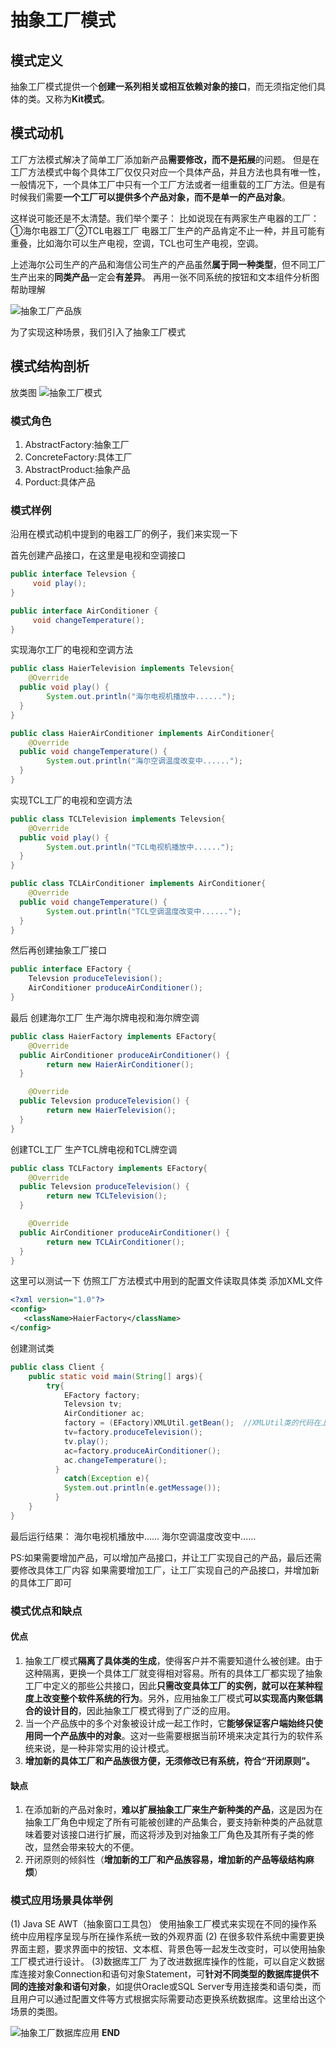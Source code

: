 # 抽象工厂模式
## 模式定义
抽象工厂模式提供一个**创建一系列相关或相互依赖对象的接口**，而无须指定他们具体的类。又称为**Kit模式**。
## 模式动机
工厂方法模式解决了简单工厂添加新产品**需要修改，而不是拓展**的问题。
但是在工厂方法模式中每个具体工厂仅仅只对应一个具体产品，并且方法也具有唯一性，一般情况下，一个具体工厂中只有一个工厂方法或者一组重载的工厂方法。但是有时候我们需要**一个工厂可以提供多个产品对象，而不是单一的产品对象**。

这样说可能还是不太清楚。我们举个栗子：
比如说现在有两家生产电器的工厂：①海尔电器工厂②TCL电器工厂
电器工厂生产的产品肯定不止一种，并且可能有重叠，比如海尔可以生产电视，空调，TCL也可生产电视，空调。

上述海尔公司生产的产品和海信公司生产的产品虽然**属于同一种类型**，但不同工厂生产出来的**同类产品**一定会**有差异**。
再用一张不同系统的按钮和文本组件分析图帮助理解

![抽象工厂产品族](../Design-Pattern_Pic/%E6%8A%BD%E8%B1%A1%E5%B7%A5%E5%8E%82%E4%BA%A7%E5%93%81%E6%97%8F.png)

为了实现这种场景，我们引入了抽象工厂模式

## 模式结构剖析
放类图
![抽象工厂模式](../Design-Pattern_Pic/%E6%8A%BD%E8%B1%A1%E5%B7%A5%E5%8E%82%E6%A8%A1%E5%BC%8F.png)
### 模式角色
1. AbstractFactory:抽象工厂
2. ConcreteFactory:具体工厂
3. AbstractProduct:抽象产品
4. Porduct:具体产品

### 模式样例
沿用在模式动机中提到的电器工厂的例子，我们来实现一下

首先创建产品接口，在这里是电视和空调接口
```java
public interface Televsion {
     void play(); 
}
```

```java
public interface AirConditioner {
     void changeTemperature(); 
}
```

实现海尔工厂的电视和空调方法
```java
public class HaierTelevision implements Televsion{
    @Override
  public void play() {
        System.out.println("海尔电视机播放中......");
  }
}
```

```java
public class HaierAirConditioner implements AirConditioner{
    @Override
  public void changeTemperature() {
        System.out.println("海尔空调温度改变中......");
  }
}
```

实现TCL工厂的电视和空调方法
```java
public class TCLTelevision implements Televsion{
    @Override
  public void play() {
        System.out.println("TCL电视机播放中......");
  }
}
```

```java
public class TCLAirConditioner implements AirConditioner{
    @Override
  public void changeTemperature() {
        System.out.println("TCL空调温度改变中......");
  }
}
```

然后再创建抽象工厂接口
```java
public interface EFactory {
    Televsion produceTelevision();
    AirConditioner produceAirConditioner(); 
}
```

最后
创建海尔工厂  生产海尔牌电视和海尔牌空调
```java
public class HaierFactory implements EFactory{
    @Override
  public AirConditioner produceAirConditioner() {
        return new HaierAirConditioner();
  }

    @Override
  public Televsion produceTelevision() {
        return new HaierTelevision();
  }
}
```

创建TCL工厂  生产TCL牌电视和TCL牌空调
```java
public class TCLFactory implements EFactory{
    @Override
  public Televsion produceTelevision() {
        return new TCLTelevision();
  }

    @Override
  public AirConditioner produceAirConditioner() {
        return new TCLAirConditioner();
  }
}
```

这里可以测试一下
仿照工厂方法模式中用到的配置文件读取具体类
添加XML文件
```xml
<?xml version="1.0"?> 
<config>
   <className>HaierFactory</className> 
</config>
```

创建测试类
```java
public class Client {
    public static void main(String[] args){
        try{
            EFactory factory;
            Televsion tv;
            AirConditioner ac;
            factory = (EFactory)XMLUtil.getBean();  //XMLUtil类的代码在上一节的工厂方法模式给出了
            tv=factory.produceTelevision();
            tv.play();
            ac=factory.produceAirConditioner();
            ac.changeTemperature();
          }
            catch(Exception e){
            System.out.println(e.getMessage());
          }
    }
}
```

最后运行结果：
海尔电视机播放中......
海尔空调温度改变中......

PS:如果需要增加产品，可以增加产品接口，并让工厂实现自己的产品，最后还需要修改具体工厂内容
如果需要增加工厂，让工厂实现自己的产品接口，并增加新的具体工厂即可

### 模式优点和缺点
#### 优点
1. 抽象工厂模式**隔离了具体类的生成**，使得客户并不需要知道什么被创建。由于这种隔离，更换一个具体工厂就变得相对容易。所有的具体工厂都实现了抽象工厂中定义的那些公共接口，因此**只需改变具体工厂的实例，就可以在某种程度上改变整个软件系统的行为**。另外，应用抽象工厂模式**可以实现高内聚低耦合的设计目的**，因此抽象工厂模式得到了广泛的应用。
2. 当一个产品族中的多个对象被设计成一起工作时，它**能够保证客户端始终只使用同一个产品族中的对象**。这对一些需要根据当前环境来决定其行为的软件系统来说，是一种非常实用的设计模式。
3. **增加新的具体工厂和产品族很方便，无须修改已有系统，符合“开闭原则”。**

#### 缺点
1. 在添加新的产品对象时，**难以扩展抽象工厂来生产新种类的产品**，这是因为在抽象工厂角色中规定了所有可能被创建的产品集合，要支持新种类的产品就意味着要对该接口进行扩展，而这将涉及到对抽象工厂角色及其所有子类的修改，显然会带来较大的不便。
2. 开闭原则的倾斜性（**增加新的工厂和产品族容易，增加新的产品等级结构麻烦**）

### 模式应用场景具体举例
(1) Java SE AWT（抽象窗口工具包）
    使用抽象工厂模式来实现在不同的操作系统中应用程序呈现与所在操作系统一致的外观界面
(2) 在很多软件系统中需要更换界面主题，要求界面中的按钮、文本框、背景色等一起发生改变时，可以使用抽象工厂模式进行设计。
(3)数据库工厂
    为了改进数据库操作的性能，可以自定义数据库连接对象Connection和语句对象Statement，可**针对不同类型的数据库提供不同的连接对象和语句对象**，如提供Oracle或SQL Server专用连接类和语句类，而且用户可以通过配置文件等方式根据实际需要动态更换系统数据库。这里给出这个场景的类图。
    
![抽象工厂数据库应用](../Design-Pattern_Pic/%E6%8A%BD%E8%B1%A1%E5%B7%A5%E5%8E%82%E6%95%B0%E6%8D%AE%E5%BA%93%E5%BA%94%E7%94%A8.png)
                                                  **END**
